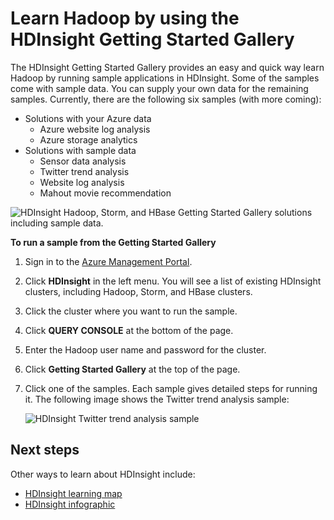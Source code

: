 <properties
   pageTitle="Learn Hadoop in HDInsight with the Sample Gallery | Azure"
   description="Quickly learn Hadoop by running sample applications from the HDInsight Getting Started Gallery. Use sample data or supply your own."
   services="hdinsight"
   documentationCenter=""
   authors="mumian"
   manager="paulettm"
   editor="cgronlun"/>

<tags
	ms.service="hdinsight"
	ms.date="12/02/2015"
	wacn.date=""/>

# Learn Hadoop by using the HDInsight Getting Started Gallery

The HDInsight Getting Started Gallery provides an easy and quick way learn Hadoop by running sample applications in HDInsight. Some of the samples come with sample data. You can supply your own data for the remaining samples. Currently, there are the following six samples (with more coming):

- Solutions with your Azure data
	- Azure website log analysis
	- Azure storage analytics
- Solutions with sample data
	- Sensor data analysis
	- Twitter trend analysis
	- Website log analysis
	- Mahout movie recommendation

![HDInsight Hadoop, Storm, and HBase Getting Started Gallery solutions including sample data.][hdinsight.sample.gallery]


**To run a sample from the Getting Started Gallery**

1.	Sign in to the [Azure Management Portal][azure.portal].
2.	Click **HDInsight** in the left menu. You will see a list of existing HDInsight clusters, including Hadoop, Storm, and HBase clusters.
3.	Click the cluster where you want to run the sample.
4.	Click **QUERY CONSOLE** at the bottom of the page.
5.	Enter the Hadoop user name and password for the cluster.
6.	Click **Getting Started Gallery** at the top of the page.
7.	Click one of the samples. Each sample gives detailed steps for running it. The following image shows the Twitter trend analysis sample:

	![HDInsight Twitter trend analysis sample][hdinsight.twitter.sample]

## Next steps
Other ways to learn about HDInsight include:

- [HDInsight learning map][hdinsight.learn.map]
- [HDInsight infographic][hdinsight.infographic]

<!--Image references-->
[hdinsight.sample.gallery]: ./media/hdinsight-learn-hadoop-use-sample-gallery/HDInsight-Getting-Started-Gallery.png
[hdinsight.twitter.sample]: ./media/hdinsight-learn-hadoop-use-sample-gallery/HDInsight-Twitter-Trend-Analysis-sample.png

<!--Link references-->
[hdinsight.learn.map]: /documentation/articles/hdinsight-learn-map
[hdinsight.infographic]: http://go.microsoft.com/fwlink/?linkid=523960
[azure.portal]:https://manage.windowsazure.cn
